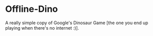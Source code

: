 # Offline-Dino

A really simple copy of Google's Dinosaur Game [the one you end up playing when there's no internet :)].
